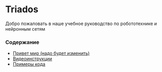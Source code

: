 # Triados
Добро пожаловать в наше учебное руководство по робототехнике и нейронным сетям

### Содержание

* [Привет мир (надо будет изменить)](#hello-world)
* [Видеоинструкции](#видеоинструкции)
* [Примеры кода](#примеры-кода)
